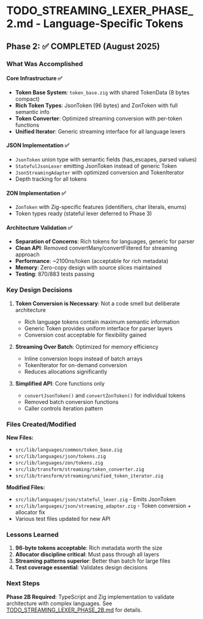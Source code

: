 # TODO_STREAMING_LEXER_PHASE_2.md - Language-Specific Tokens

## Phase 2: ✅ COMPLETED (August 2025)

### What Was Accomplished

#### Core Infrastructure ✅
- **Token Base System**: `token_base.zig` with shared TokenData (8 bytes compact)
- **Rich Token Types**: JsonToken (96 bytes) and ZonToken with full semantic info
- **Token Converter**: Optimized streaming conversion with per-token functions
- **Unified Iterator**: Generic streaming interface for all language lexers

#### JSON Implementation ✅
- `JsonToken` union type with semantic fields (has_escapes, parsed values)
- `StatefulJsonLexer` emitting JsonToken instead of generic Token
- `JsonStreamingAdapter` with optimized conversion and TokenIterator
- Depth tracking for all tokens

#### ZON Implementation ✅
- `ZonToken` with Zig-specific features (identifiers, char literals, enums)
- Token types ready (stateful lexer deferred to Phase 3)

#### Architecture Validation ✅
- **Separation of Concerns**: Rich tokens for languages, generic for parser
- **Clean API**: Removed convertMany/convertFiltered for streaming approach
- **Performance**: ~2100ns/token (acceptable for rich metadata)
- **Memory**: Zero-copy design with source slices maintained
- **Testing**: 870/883 tests passing

### Key Design Decisions

1. **Token Conversion is Necessary**: Not a code smell but deliberate architecture
   - Rich language tokens contain maximum semantic information
   - Generic Token provides uniform interface for parser layers
   - Conversion cost acceptable for flexibility gained

2. **Streaming Over Batch**: Optimized for memory efficiency
   - Inline conversion loops instead of batch arrays
   - TokenIterator for on-demand conversion
   - Reduces allocations significantly

3. **Simplified API**: Core functions only
   - `convertJsonToken()` and `convertZonToken()` for individual tokens
   - Removed batch conversion functions
   - Caller controls iteration pattern

### Files Created/Modified

**New Files:**
- `src/lib/languages/common/token_base.zig`
- `src/lib/languages/json/tokens.zig`
- `src/lib/languages/zon/tokens.zig`
- `src/lib/transform/streaming/token_converter.zig`
- `src/lib/transform/streaming/unified_token_iterator.zig`

**Modified Files:**
- `src/lib/languages/json/stateful_lexer.zig` - Emits JsonToken
- `src/lib/languages/json/streaming_adapter.zig` - Token conversion + allocator fix
- Various test files updated for new API

### Lessons Learned

1. **96-byte tokens acceptable**: Rich metadata worth the size
2. **Allocator discipline critical**: Must pass through all layers
3. **Streaming patterns superior**: Better than batch for large files
4. **Test coverage essential**: Validates design decisions

### Next Steps

**Phase 2B Required**: TypeScript and Zig implementation to validate architecture with complex languages.
See [TODO_STREAMING_LEXER_PHASE_2B.md](TODO_STREAMING_LEXER_PHASE_2B.md) for details.
